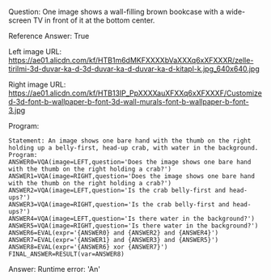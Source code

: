 Question: One image shows a wall-filling brown bookcase with a wide-screen TV in front of it at the bottom center.

Reference Answer: True

Left image URL: https://ae01.alicdn.com/kf/HTB1m6dMKFXXXXbVaXXXq6xXFXXXR/zelle-tirilmi-3d-duvar-ka-d-3d-duvar-ka-d-duvar-ka-d-kitapl-k.jpg_640x640.jpg

Right image URL: https://ae01.alicdn.com/kf/HTB13IP_PpXXXXauXFXXq6xXFXXXF/Customized-3d-font-b-wallpaper-b-font-3d-wall-murals-font-b-wallpaper-b-font-3.jpg

Program:

```
Statement: An image shows one bare hand with the thumb on the right holding up a belly-first, head-up crab, with water in the background.
Program:
ANSWER0=VQA(image=LEFT,question='Does the image shows one bare hand with the thumb on the right holding a crab?')
ANSWER1=VQA(image=RIGHT,question='Does the image shows one bare hand with the thumb on the right holding a crab?')
ANSWER2=VQA(image=LEFT,question='Is the crab belly-first and head-ups?')
ANSWER3=VQA(image=RIGHT,question='Is the crab belly-first and head-ups?')
ANSWER4=VQA(image=LEFT,question='Is there water in the background?')
ANSWER5=VQA(image=RIGHT,question='Is there water in the background?')
ANSWER6=EVAL(expr='{ANSWER0} and {ANSWER2} and {ANSWER4}')
ANSWER7=EVAL(expr='{ANSWER1} and {ANSWER3} and {ANSWER5}')
ANSWER8=EVAL(expr='{ANSWER6} xor {ANSWER7}')
FINAL_ANSWER=RESULT(var=ANSWER8)
```
Answer: Runtime error: 'An'

